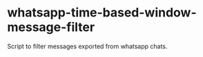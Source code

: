 # whatsapp-time-based-window-message-filter
Script to filter messages exported from whatsapp chats.
